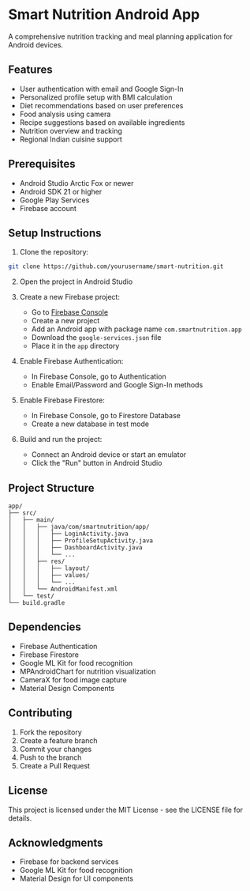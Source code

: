 # Smart Nutrition Android App

A comprehensive nutrition tracking and meal planning application for Android devices.

## Features

- User authentication with email and Google Sign-In
- Personalized profile setup with BMI calculation
- Diet recommendations based on user preferences
- Food analysis using camera
- Recipe suggestions based on available ingredients
- Nutrition overview and tracking
- Regional Indian cuisine support

## Prerequisites

- Android Studio Arctic Fox or newer
- Android SDK 21 or higher
- Google Play Services
- Firebase account

## Setup Instructions

1. Clone the repository:
```bash
git clone https://github.com/yourusername/smart-nutrition.git
```

2. Open the project in Android Studio

3. Create a new Firebase project:
   - Go to [Firebase Console](https://console.firebase.google.com)
   - Create a new project
   - Add an Android app with package name `com.smartnutrition.app`
   - Download the `google-services.json` file
   - Place it in the `app` directory

4. Enable Firebase Authentication:
   - In Firebase Console, go to Authentication
   - Enable Email/Password and Google Sign-In methods

5. Enable Firebase Firestore:
   - In Firebase Console, go to Firestore Database
   - Create a new database in test mode

6. Build and run the project:
   - Connect an Android device or start an emulator
   - Click the "Run" button in Android Studio

## Project Structure

```
app/
├── src/
│   ├── main/
│   │   ├── java/com/smartnutrition/app/
│   │   │   ├── LoginActivity.java
│   │   │   ├── ProfileSetupActivity.java
│   │   │   ├── DashboardActivity.java
│   │   │   └── ...
│   │   ├── res/
│   │   │   ├── layout/
│   │   │   ├── values/
│   │   │   └── ...
│   │   └── AndroidManifest.xml
│   └── test/
└── build.gradle
```

## Dependencies

- Firebase Authentication
- Firebase Firestore
- Google ML Kit for food recognition
- MPAndroidChart for nutrition visualization
- CameraX for food image capture
- Material Design Components

## Contributing

1. Fork the repository
2. Create a feature branch
3. Commit your changes
4. Push to the branch
5. Create a Pull Request

## License

This project is licensed under the MIT License - see the LICENSE file for details.

## Acknowledgments

- Firebase for backend services
- Google ML Kit for food recognition
- Material Design for UI components 